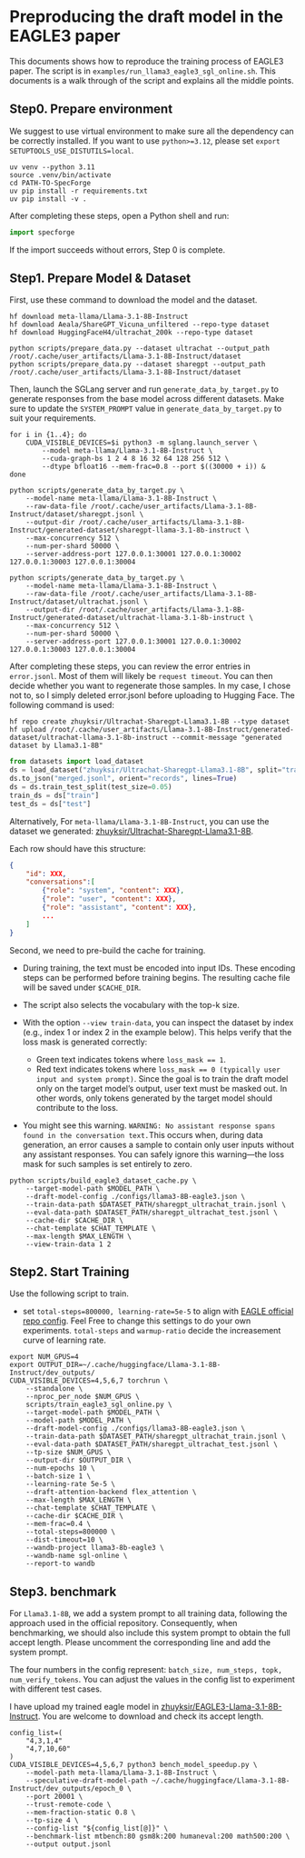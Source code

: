 # Preproducing the draft model in the EAGLE3 paper

This documents shows how to reproduce the training process of EAGLE3 paper. The script is in `examples/run_llama3_eagle3_sgl_online.sh`. This documents is a walk through of the script and explains all the middle points.

## Step0. Prepare environment

We suggest to use virtual environment to make sure all the dependency can be correctly installed. If you want to use `python>=3.12`, please set `export SETUPTOOLS_USE_DISTUTILS=local`.

```
uv venv --python 3.11
source .venv/bin/activate
cd PATH-TO-SpecForge
uv pip install -r requirements.txt
uv pip install -v .
```

After completing these steps, open a Python shell and run:
```python
import specforge
```
If the import succeeds without errors, Step 0 is complete.

## Step1. Prepare Model & Dataset

First, use these command to download the model and the dataset.
```shell
hf download meta-llama/Llama-3.1-8B-Instruct
hf download Aeala/ShareGPT_Vicuna_unfiltered --repo-type dataset
hf download HuggingFaceH4/ultrachat_200k --repo-type dataset

python scripts/prepare_data.py --dataset ultrachat --output_path /root/.cache/user_artifacts/Llama-3.1-8B-Instruct/dataset
python scripts/prepare_data.py --dataset sharegpt --output_path /root/.cache/user_artifacts/Llama-3.1-8B-Instruct/dataset
```

Then, launch the SGLang server and run `generate_data_by_target.py` to generate responses from the base model across different datasets. Make sure to update the `SYSTEM_PROMPT` value in `generate_data_by_target.py` to suit your requirements.

```shell
for i in {1..4}; do
    CUDA_VISIBLE_DEVICES=$i python3 -m sglang.launch_server \
        --model meta-llama/Llama-3.1-8B-Instruct \
        --cuda-graph-bs 1 2 4 8 16 32 64 128 256 512 \
        --dtype bfloat16 --mem-frac=0.8 --port $((30000 + i)) &
done

python scripts/generate_data_by_target.py \
    --model-name meta-llama/Llama-3.1-8B-Instruct \
    --raw-data-file /root/.cache/user_artifacts/Llama-3.1-8B-Instruct/dataset/sharegpt.jsonl \
    --output-dir /root/.cache/user_artifacts/Llama-3.1-8B-Instruct/generated-dataset/sharegpt-llama-3.1-8b-instruct \
    --max-concurrency 512 \
    --num-per-shard 50000 \
    --server-address-port 127.0.0.1:30001 127.0.0.1:30002 127.0.0.1:30003 127.0.0.1:30004

python scripts/generate_data_by_target.py \
    --model-name meta-llama/Llama-3.1-8B-Instruct \
    --raw-data-file /root/.cache/user_artifacts/Llama-3.1-8B-Instruct/dataset/ultrachat.jsonl \
    --output-dir /root/.cache/user_artifacts/Llama-3.1-8B-Instruct/generated-dataset/ultrachat-llama-3.1-8b-instruct \
    --max-concurrency 512 \
    --num-per-shard 50000 \
    --server-address-port 127.0.0.1:30001 127.0.0.1:30002 127.0.0.1:30003 127.0.0.1:30004
```

After completing these steps, you can review the error entries in `error.jsonl`. Most of them will likely be `request timeout`. You can then decide whether you want to regenerate those samples. In my case, I chose not to, so I simply deleted error.jsonl before uploading to Hugging Face. The following command is used:
```shell
hf repo create zhuyksir/Ultrachat-Sharegpt-Llama3.1-8B --type dataset
hf upload /root/.cache/user_artifacts/Llama-3.1-8B-Instruct/generated-dataset/ultrachat-llama-3.1-8b-instruct --commit-message "generated dataset by Llama3.1-8B"
```

```python
from datasets import load_dataset
ds = load_dataset("zhuyksir/Ultrachat-Sharegpt-Llama3.1-8B", split="train")
ds.to_json("merged.jsonl", orient="records", lines=True)
ds = ds.train_test_split(test_size=0.05)
train_ds = ds["train"]
test_ds = ds["test"]

```

Alternatively, For `meta-llama/Llama-3.1-8B-Instruct`, you can use the dataset we generated: [zhuyksir/Ultrachat-Sharegpt-Llama3.1-8B](https://huggingface.co/datasets/zhuyksir/Ultrachat-Sharegpt-Llama3.1-8B).

Each row should have this structure:
```json
{
    "id": XXX,
    "conversations":[
        {"role": "system", "content": XXX},
        {"role": "user", "content": XXX},
        {"role": "assistant", "content": XXX},
        ...
    ]
}
```

Second, we need to pre-build the cache for training.

- During training, the text must be encoded into input IDs. These encoding steps can be performed before training begins. The resulting cache file will be saved under `$CACHE_DIR`.
- The script also selects the vocabulary with the top-k size.
- With the option `--view train-data`, you can inspect the dataset by index (e.g., index 1 or index 2 in the example below). This helps verify that the loss mask is generated correctly:
    - Green text indicates tokens where `loss_mask == 1`.
    - Red text indicates tokens where `loss_mask == 0 (typically user input and system prompt)`. Since the goal is to train the draft model only on the target model’s output, user text must be masked out. In other words, only tokens generated by the target model should contribute to the loss.

- You might see this warning. `WARNING: No assistant response spans found in the conversation text.`This occurs when, during data generation, an error causes a sample to contain only user inputs without any assistant responses. You can safely ignore this warning—the loss mask for such samples is set entirely to zero.
```shell
python scripts/build_eagle3_dataset_cache.py \
    --target-model-path $MODEL_PATH \
    --draft-model-config ./configs/llama3-8B-eagle3.json \
    --train-data-path $DATASET_PATH/sharegpt_ultrachat_train.jsonl \
    --eval-data-path $DATASET_PATH/sharegpt_ultrachat_test.jsonl \
    --cache-dir $CACHE_DIR \
    --chat-template $CHAT_TEMPLATE \
    --max-length $MAX_LENGTH \
    --view-train-data 1 2
```

## Step2. Start Training

Use the following script to train.

- set `total-steps=800000, learning-rate=5e-5` to align with [EAGLE official repo config](https://github.com/SafeAILab/EAGLE/blob/main/eagle/traineagle3/ds_config.json). Feel Free to change this settings to do your own experiments. `total-steps` and `warmup-ratio` decide the increasement curve of learning rate.

```shell
export NUM_GPUS=4
export OUTPUT_DIR=~/.cache/huggingface/Llama-3.1-8B-Instruct/dev_outputs/
CUDA_VISIBLE_DEVICES=4,5,6,7 torchrun \
    --standalone \
    --nproc_per_node $NUM_GPUS \
    scripts/train_eagle3_sgl_online.py \
    --target-model-path $MODEL_PATH \
    --model-path $MODEL_PATH \
    --draft-model-config ./configs/llama3-8B-eagle3.json \
    --train-data-path $DATASET_PATH/sharegpt_ultrachat_train.jsonl \
    --eval-data-path $DATASET_PATH/sharegpt_ultrachat_test.jsonl \
    --tp-size $NUM_GPUS \
    --output-dir $OUTPUT_DIR \
    --num-epochs 10 \
    --batch-size 1 \
    --learning-rate 5e-5 \
    --draft-attention-backend flex_attention \
    --max-length $MAX_LENGTH \
    --chat-template $CHAT_TEMPLATE \
    --cache-dir $CACHE_DIR \
    --mem-frac=0.4 \
    --total-steps=800000 \
    --dist-timeout=10 \
    --wandb-project llama3-8b-eagle3 \
    --wandb-name sgl-online \
    --report-to wandb
```

## Step3. benchmark

For `Llama3.1-8B`, we add a system prompt to all training data, following the approach used in the official repository. Consequently, when benchmarking, we should also include this system prompt to obtain the full accept length. Please uncomment the corresponding line and add the system prompt.

The four numbers in the config represent: `batch_size, num_steps, topk, num_verify_tokens`.  You can adjust the values in the config list to experiment with different test cases.

I have upload my trained eagle model in [zhuyksir/EAGLE3-Llama-3.1-8B-Instruct](https://huggingface.co/zhuyksir/EAGLE3-Llama-3.1-8B-Instruct). You are welcome to download and check its accept length.

```shell
config_list=(
    "4,3,1,4"
    "4,7,10,60"
)
CUDA_VISIBLE_DEVICES=4,5,6,7 python3 bench_model_speedup.py \
    --model-path meta-llama/Llama-3.1-8B-Instruct \
    --speculative-draft-model-path ~/.cache/huggingface/Llama-3.1-8B-Instruct/dev_outputs/epoch_0 \
    --port 20001 \
    --trust-remote-code \
    --mem-fraction-static 0.8 \
    --tp-size 4 \
    --config-list "${config_list[@]}" \
    --benchmark-list mtbench:80 gsm8k:200 humaneval:200 math500:200 \
    --output output.jsonl
```
